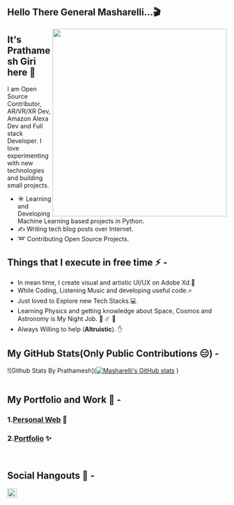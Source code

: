 <h2>Hello There General Masharelli...🎬</h2>


<img src="https://github.com/Pratham31/Pratham31/blob/master/final.gif" height="430" width="400" align="right"></img>


## It's Prathamesh Giri here 👋
I am Open Source Contributor, AR/VR/XR Dev, Amazon Alexa Dev and Full stack Developer. I love experimenting with new technologies and building small projects.

- ☀️ Learning and Developing Machine Learning based projects in Python.
- ✍️ Writing tech blog posts over Internet.
- ➿ Contributing Open Source Projects.

## Things that I execute in free time ⚡ -  
  - In mean time, I create visual and artistic UI/UX on Adobe Xd.🌱
  - While Coding, Listening Music and developing useful code.⭐️
  - Just loved to Explore new Tech Stacks.💻
  - Learning Physics and getting knowledge about Space, Cosmos and Astronomy is My Night Job. 🌌 ☄️ 🔭
  - Always Willing to help (**Altruistic**). ✋ 


## My GitHub Stats(Only Public Contributions 😑) -
  
  ![Github Stats By Prathamesh]([![Masharelli's GitHub stats](https://github-readme-stats.vercel.app/api?username=masharelli)](https://github.com/anuraghazra/github-readme-stats)
)  
</br>

## My Portfolio and Work 👀 -
### 1.[Personal Web](http://prathameshgiri.me/) 👦 </br>
### 2.[Portfolio](https://sites.google.com/view/prathamesh-giri/home) ✨
</br>

## Social Hangouts 💬 -

<a href="https://twitter.com/_Autodidactic">
  <img align="left" alt="Prathamesh Giri| Twitter" width="22px" src="https://cdn.jsdelivr.net/npm/simple-icons@v3/icons/twitter.svg" />
